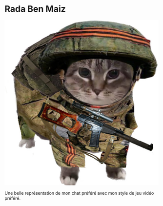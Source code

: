 # Rada Ben Maiz

![photo](Chat.jpg)

Une belle représentation de mon chat préféré avec mon style de jeu vidéo préféré.
